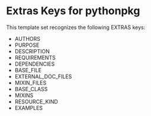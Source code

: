 # Extras Keys for pythonpkg

This template set recognizes the following EXTRAS keys:

- AUTHORS
- PURPOSE
- DESCRIPTION
- REQUIREMENTS
- DEPENDENCIES
- BASE_FILE
- EXTERNAL_DOC_FILES
- MIXIN_FILES
- BASE_CLASS
- MIXINS
- RESOURCE_KIND
- EXAMPLES
